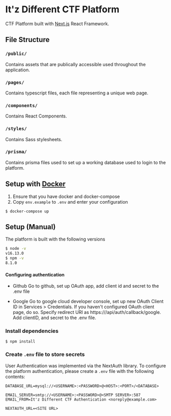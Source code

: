 # It'z Different CTF Platform 

CTF Platform built with [Next.js](https://nextjs.org/) React Framework. 

## File Structure

### `/public/`

Contains assets that are publically accessible used throughout the application.

### `/pages/`

Contains typescript files, each file representing a unique web page. 

### `/components/`

Contains React Components.

### `/styles/`

Contains Sass stylesheets. 

### `/prisma/`

Contains prisma files used to set up a working database used to login to the platform. 

## Setup with [Docker](https://www.docker.com/) 

1) Ensure that you have docker and docker-compose
2) Copy `env.example` to `.env` and enter your configuration
``` 
$ docker-compose up

```

## Setup (Manual)

The platform is built with the following versions

```bash
$ node -v
v16.13.0
$ npm -v
8.1.0
```

#### Configuring authentication

- Github
Go to github, set up OAuth app, add client id and secret to the .env file

- Google
Go to google cloud developer console, set up new OAuth Client ID in Services > Credentials. If you haven't configured OAuth client page, do so. Specify redirect URI as https://<yourdomain>/api/auth/callback/google. Add clientID, and secret to the .env file. 

### Install dependencies

``` 
$ npm install
```

### Create `.env` file to store secrets

User Authentication was implemented via the NextAuth library. To configure the platform authentication, please create a `.env` file with the following contents:

```
DATABASE_URL=mysql://<USERNAME>:<PASSWORD>@<HOST>:<PORT>/<DATABASE>

EMAIL_SERVER=smtp://<USERNAME>:<PASSWORD>@<SMTP SERVER>:587
EMAIL_FROM=It'z Different CTF Authentication <noreply@example.com>

NEXTAUTH_URL=<SITE URL>
```
